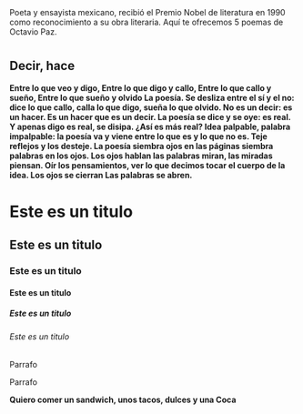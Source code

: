 <!DOCTYPE html>
<!--poesia html5-->
<head>
<Zeda>
   <meta charset="UFT-8">
   <!--Region-->
   <meta http zendalibros.com/5poemas-octavio-paz/>
   <https://cdn.zendalibros.com/wp-content/uploads/2017/12/octavio-paz-e1512378346848.jpg<
   <h1> Poeta y ensayista mexicano, recibió el Premio Nobel de literatura en 1990 como reconocimiento a su obra literaria. Aquí te ofrecemos 5 poemas de Octavio Paz.<h1>
   <h2><b> Decir, hace</b> </h2>
   <p> <strong> Entre lo que veo y digo,
       Entre lo que digo y callo,
       Entre lo que callo y sueño,
       Entre lo que sueño y olvido
       La poesía.
       Se desliza entre el sí y el no:
       dice
       lo que callo,
        calla
       lo que digo,
       sueña
       lo que olvido.
       No es un decir:
       es un hacer.
       Es un hacer
       que es un decir.
       La poesía
       se dice y se oye:
       es real.
       Y apenas digo
       es real,
       se disipa.
       ¿Así es más real?
       Idea palpable,
       palabra
       impalpable:
       la poesía
       va y viene
       entre lo que es
       y lo que no es.
       Teje reflejos
       y los desteje.
       La poesía
       siembra ojos en las páginas
       siembra palabras en los ojos.
       Los ojos hablan
       las palabras miran,
       las miradas piensan.
       Oír
       los pensamientos,
       ver
       lo que decimos
       tocar
       el cuerpo
       de la idea.
       Los ojos
       se cierran
       Las palabras se abren.</strong> </p>

 











<!DOCTYPE html>
<!-- Sirve para pedir html5-->
<head>
     <meta charset="UTF-8">
     <!--Region-->
      <meta charset="UTF-8">
    <!-- Region -->
    <meta http-equiv="X-UA-Compatible" content="IE=edge">
    <meta name="viewport" content="width=device-width, initial-scale=1.0">
    <title>Google</title>
</head>
<body>
    <h1> Este es un titulo </h1>
    <h2> Este es un titulo </h2>
    <h3> Este es un titulo </h3>
    <h4> Este es un titulo </h4>
    <h5> Este es un titulo </h5>
    <h6> Este es un titulo </h6>
<p> Parrafo </p>
<p>Parrafo </p>
<p><strong> Quiero comer un sandwich, unos tacos, dulces y una Coca </strong></p>

</body>
</html>
